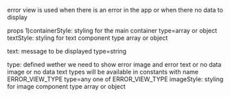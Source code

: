 error view is used when there is an error in the app or when there no data to display

props
1)containerStyle:
styling for the main container
type=array or object
textStyle:
styling for text component
type array or object

text:
message to be displayed
type=string

type:
defined wether we need to show error image and error text or no data image or no data text
types will be available in constants with name ERROR_VIEW_TYPE
type=any one of ERROR_VIEW_TYPE
imageStyle:
styling for image component
type array or object
